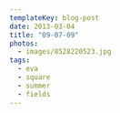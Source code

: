 ```yaml
---
templateKey: blog-post
date: 2013-03-04
title: "09-07-09"
photos:
  - images/8528220523.jpg
tags:
  - eva
  - square
  - summer
  - fields
---
```

